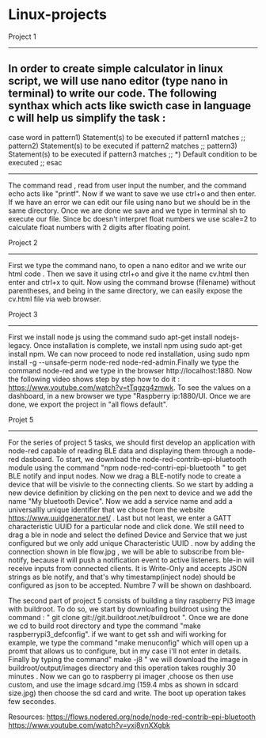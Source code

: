 # Linux-projects
Project 1
________________________________________


In order to create simple calculator in linux script, we will use nano editor (type nano in terminal) to write our code. The following synthax which acts like swicth case in language c
will help us simplify the task :
----------------------------
case word in
   pattern1)
      Statement(s) to be executed if pattern1 matches
      ;;
   pattern2)
      Statement(s) to be executed if pattern2 matches
      ;;
   pattern3)
      Statement(s) to be executed if pattern3 matches
      ;;
   *)
     Default condition to be executed
     ;;
esac

--------------------------
The command read , read from user input the number, and the command echo acts like "printf". Now if we want to save we use ctrl+o
and then enter. If we have an error we can edit our file using nano <filename> but we should be in the same directory. Once we are done
we save and we type in terminal sh <filename> to execute our file. Since bc doesn't interpret float numbers we use scale=2 to calculate
float numbers with 2 digits after floating point. 

Project 2
________________________________________

   
   
First we type the command nano, to open a nano editor and we write our html code . Then we save it using ctrl+o and give it the name cv.html then enter and ctrl+x to quit. 
Now using the command browse (filename) without parentheses, and being in the same directory, we can easily expose the cv.html file via web browser. 



Project 3
________________________________________

First we install node js using the command sudo apt-get install nodejs-legacy. Once installation is complete, we install npm using sudo apt-get install npm. We can now proceed to node red installation, using sudo npm install -g --unsafe-perm node-red node-red-admin.Finally we type the command node-red and we type in the browser http://localhost:1880. Now the following video shows step by step how to do it : https://www.youtube.com/watch?v=tTqgzg4zmwk. To see the values on a dashboard, in a new browser we type "Raspberry ip:1880/UI. Once we are done, we export the project in "all flows default".








































































Projet 5
______________________

For the series of project 5 tasks, we should first develop an application with node-red capable of reading BLE data and displaying them through a node-red dasboard. To start, we download the node-red-contrib-epi-bluetooth module using the command "npm node-red-contri-epi-bluetooth " to get BLE notify and input nodes. Now we drag a BLE-notify node to create a device that will be visivle to the connecting clients. So we start by adding a new device definition by clicking on the pen next to device and we add the name "My bluetooth Device". Now we add a service name and add a universallly unique identifier that we chose from the website https://www.uuidgenerator.net/ . Last but not least, we enter a GATT characteristic UUID for a particular node and click done. We still need to drag a ble in node and select the defined Device and Service that we just configured but we only add unique Characteristic UUID . now by adding the connection shown in ble flow.jpg , we will be able to subscribe from ble-notify, because it will push a notification event to active listeners. ble-in will receive inputs from connected clients. It is Write-Only and accepts JSON strings as ble notify, and that's why timestamp(inject node) should be configured as json to be accepted. Numbre 7 will be shown on dashboard.

The second part of project 5 consists of building a tiny raspberry Pi3 image with buildroot. To do so, we start by downloafing buildroot using the command : " git clone git://git.buildroot.net/buildroot  ". Once we are done we cd to build root directory and type the command "make raspberrypi3_defconfig". if we want to get ssh and wifi working for example, we type the command "make menuconfig" which will open up a promt that allows us to configure, but in my case i'll not enter in details. Finally by typing the command" make -j8 " we will download the image in buildroot/output/images directory and this operation takes roughly 30 minutes . Now we can go to raspberry pi imager ,choose os then use custom, and use the image sdcard.img (159.4 mbs as shown in sdcard size.jpg) then choose the sd card and write. The boot up operation takes few secondes.

Resources:
https://flows.nodered.org/node/node-red-contrib-epi-bluetooth
https://www.youtube.com/watch?v=yxj8ynXXgbk
